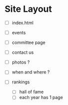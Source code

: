 # Site Layout

- [ ] index.html
- [ ] events
- [ ] committee page
- [ ] contact us  
- [ ] photos ?
- [ ] when and where ?

- [ ] rankings
  - [ ] hall of fame
  - [ ] each year has 1 page
